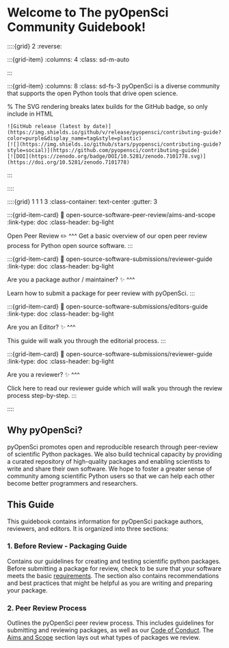 # Welcome to The pyOpenSci Community Guidebook!


::::{grid} 2
:reverse:


:::{grid-item}
:columns: 4
:class: sd-m-auto


:::  

:::{grid-item}
:columns: 8
:class: sd-fs-3
pyOpenSci is a diverse community that supports the open Python tools that 
drive open science.

<!-- 
Removing button for the time being
```{button-ref} start/your-first-book
:ref-type: doc
:color: primary
:class: sd-rounded-pill float-left


Get Involved (Maybe a link to a get involved page)
``` -->

% The SVG rendering breaks latex builds for the GitHub badge, so only include in HTML
```{only} html
![GitHub release (latest by date)](https://img.shields.io/github/v/release/pyopensci/contributing-guide?color=purple&display_name=tag&style=plastic)
[![](https://img.shields.io/github/stars/pyopensci/contributing-guide?style=social)](https://github.com/pyopensci/contributing-guide)
[![DOI](https://zenodo.org/badge/DOI/10.5281/zenodo.7101778.svg)](https://doi.org/10.5281/zenodo.7101778)
```

:::

::::
<!-- I think this is the end of the header - below begins the next grid-->

::::{grid} 1 1 1 3
:class-container: text-center
:gutter: 3

:::{grid-item-card}
:link: open-source-software-peer-review/aims-and-scope
:link-type: doc
:class-header: bg-light

Open Peer Review ✏️
^^^
Get a basic overview of our open peer review process for Python open source
software.
:::

:::{grid-item-card}
:link: open-source-software-submissions/reviewer-guide
:link-type: doc
:class-header: bg-light

Are you a package author / maintainer? ✨
^^^

Learn how to submit a package for peer review with pyOpenSci.
:::

:::{grid-item-card}
:link: open-source-software-submissions/editors-guide
:link-type: doc
:class-header: bg-light

Are you an Editor? ✨
^^^

This guide will walk you through the editorial process.
:::

:::{grid-item-card}
:link: open-source-software-submissions/reviewer-guide
:link-type: doc
:class-header: bg-light

Are you a reviewer? ✨
^^^

Click here to read our reviewer guide which will walk you through the review
process step-by-step.
:::

::::


## Why pyOpenSci?
pyOpenSci promotes open and reproducible research through peer-review of 
scientific Python packages. We also build technical capacity by providing a 
curated repository of high-quality packages and enabling scientists to write 
and share their own software. We hope to foster a greater sense of community 
among scientific Python users so that we can help each other become better 
programmers and researchers.

## This Guide
This guidebook contains information for pyOpenSci package authors, reviewers, 
and editors. It is organized into three sections:

### 1. Before Review - Packaging Guide
Contains our guidelines for creating and testing scientific python packages. 
Before submitting a package for review, check to be sure that your software 
meets the basic [requirements](authoring/overview#overview). The section also 
contains recommendations and best practices that might be helpful as you are 
writing and preparing your package.

### 2. Peer Review Process
Outlines the pyOpenSci peer review process. This includes guidelines for 
submitting and reviewing packages, as well as our 
[Code of Conduct](open-source-software-peer-review/code-of-conduct). The 
[Aims and Scope](open-source-software-peer-review/aims-and-scope) section 
lays out what types of packages we review.
